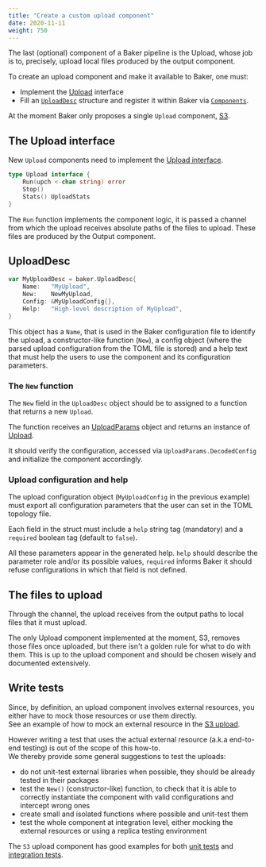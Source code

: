```yaml
---
title: "Create a custom upload component"
date: 2020-11-11
weight: 750
---
```

The last (optional) component of a Baker pipeline is the Upload, whose job is to, precisely,
upload local files produced by the output component.

To create an upload component and make it available to Baker, one must:

* Implement the [Upload](https://pkg.go.dev/github.com/AdRoll/baker#Upload) interface
* Fill an [`UploadDesc`](https://pkg.go.dev/github.com/AdRoll/baker#UploadDesc) structure and
register it within Baker via [`Components`](https://pkg.go.dev/github.com/AdRoll/baker#Components).

At the moment Baker only proposes a single `Upload` component, [S3](https://github.com/AdRoll/baker/blob/main/upload/s3.go).

## The Upload interface

New `Upload` components need to implement the [Upload interface](https://pkg.go.dev/github.com/AdRoll/baker#Upload).

```go
type Upload interface {
	Run(upch <-chan string) error
	Stop()
	Stats() UploadStats
}
```

The `Run` function implements the component logic, it is passed a channel from which the upload
receives absolute paths of the files to upload. These files are produced by the Output component.


## UploadDesc

```go
var MyUploadDesc = baker.UploadDesc{
	Name:   "MyUpload",
	New:    NewMyUpload,
	Config: &MyUploadConfig{},
	Help:   "High-level description of MyUpload",
}
```

This object has a `Name`, that is used in the Baker configuration file to identify the upload,
a constructor-like function (`New`), a config object (where the parsed upload configuration from the
TOML file is stored) and a help text that must help the users to use the component and its
configuration parameters.

### The `New` function

The `New` field in the `UploadDesc` object should be to assigned to a function that returns a new `Upload`.

The function receives an [UploadParams](https://pkg.go.dev/github.com/AdRoll/baker#UploadParams)
object and returns an instance of [Upload](https://pkg.go.dev/github.com/AdRoll/baker#Upload).

It should verify the configuration, accessed via `UploadParams.DecodedConfig` and initialize
the component accordingly.

### Upload configuration and help

The upload configuration object (`MyUploadConfig` in the previous example) must export all
configuration parameters that the user can set in the TOML topology file.

Each field in the struct must include a `help` string tag (mandatory) and a `required` boolean tag
(default to `false`).

All these parameters appear in the generated help. `help` should describe the parameter role and/or
its possible values, `required` informs Baker it should refuse configurations in which that field
is not defined.

## The files to upload

Through the channel, the upload receives from the output paths to local files that it must upload.

The only Upload component implemented at the moment, S3, removes those files once uploaded, but there isn't a
golden rule for what to do with them. This is up to the upload component and should be chosen
wisely and documented extensively.

## Write tests

Since, by definition, an upload component involves external resources, you either have to mock those
resources or use them directly.  
See an example of how to mock an external resource in the
[S3 upload](https://github.com/AdRoll/baker/blob/main/upload/s3_test.go). 

However writing a test that uses the actual external resource (a.k.a end-to-end testing) is out of
the scope of this how-to.  
We thereby provide some general suggestions to test the uploads:

* do not unit-test external libraries when possible, they should be already tested in their packages
* test the `New()` (constructor-like) function, to check that it is able to correctly
instantiate the component with valid configurations and intercept wrong ones
* create small and isolated functions where possible and unit-test them
* test the whole component at integration level, either mocking the external resources or using a
  replica testing environment

The `S3` upload component has good examples for both
[unit tests](https://github.com/AdRoll/baker/blob/main/upload/s3_test.go) and
[integration tests](https://github.com/AdRoll/baker/blob/main/upload/s3_integration_test.go).
